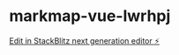 # markmap-vue-lwrhpj

[Edit in StackBlitz next generation editor ⚡️](https://stackblitz.com/~/github.com/2uncle-code/markmap-vue-lwrhpj)